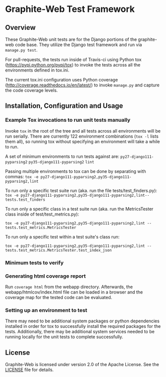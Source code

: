 # Graphite-Web Test Framework

## Overview

These Graphite-Web unit tests are for the Django portions of the graphite-web code base.  They utilize the Django test framework and run via `manage.py test`.

For pull-requests, the tests run inside of Travis-ci using Python tox (https://pypi.python.org/pypi/tox) to invoke the tests across all the environments defined in tox.ini.

The current tox.ini configuration uses Python coverage (http://coverage.readthedocs.io/en/latest/) to invoke `manage.py` and capture the code coverage levels.

## Installation, Configuration and Usage

### Example Tox invocations to run unit tests manually

Invoke `tox` in the root of the tree and all tests across all environments will be run serially.  There are currently 122 environment combinations (`tox -l` lists them all), so running tox without specifying an environment will take a while to run.

A set of minimum environments to run tests against are:
`py27-django111-pyparsing2`
`py35-django111-pyparsing2`
`lint`

Passing multiple environments to tox can be done by separating with commas:
`tox -e py27-django111-pyparsing2,py35-django111-pyparsing2,lint`

To run only a specific test suite run (aka. run the file tests/test_finders.py):
`tox -e py27-django111-pyparsing2,py35-django111-pyparsing2,lint-- tests.test_finders`

To run only a specific class in a test suite run (aka. run the MetricsTester class inside of test/test_metrics.py):

`tox -e py27-django111-pyparsing2,py35-django111-pyparsing2,lint -- tests.test_metrics.MetricsTester`

To run only a specific test within a test suite's class run:

`tox -e py27-django111-pyparsing2,py35-django111-pyparsing2,lint -- tests.test_metrics.MetricsTester.test_index_json`

### Minimum tests to verify

### Generating html coverage report

Run `coverage html` from the webapp directory.  Afterwards, the webapp/htmlcov/index.html file can be loaded in a browser and the coverage map for the tested code can be evaluated.

### Setting up an environment to test

There may need to be additional system packages or python dependencies installed in order for tox to successfully install the required packages for the tests.  Additionally, there may be additional system services needed to be running locally for the unit tests to complete successfully.

## License

Graphite-Web is licensed under version 2.0 of the Apache License. See the [LICENSE](https://github.com/graphite-project/graphite-web/blob/master/LICENSE) file for details.
